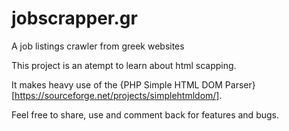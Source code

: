 # jobscrapper.gr
A job listings crawler from greek websites

This project is an atempt to learn about html scapping.

It makes heavy use of the {PHP Simple HTML DOM Parser}[https://sourceforge.net/projects/simplehtmldom/].

Feel free to share, use and comment back for features and bugs.
